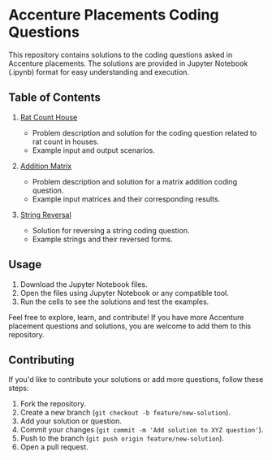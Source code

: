 # Accenture Placements Coding Questions

This repository contains solutions to the coding questions asked in Accenture placements. The solutions are provided in Jupyter Notebook (.ipynb) format for easy understanding and execution.

## Table of Contents

1. [Rat Count House](Rat_Count_House.ipynb)
    - Problem description and solution for the coding question related to rat count in houses.
    - Example input and output scenarios.

2. [Addition Matrix](Large_small_sum.ipynb)
    - Problem description and solution for a matrix addition coding question.
    - Example input matrices and their corresponding results.

3. [String Reversal](String_Reversal.ipynb)
    - Solution for reversing a string coding question.
    - Example strings and their reversed forms.

## Usage

1. Download the Jupyter Notebook files.
2. Open the files using Jupyter Notebook or any compatible tool.
3. Run the cells to see the solutions and test the examples.

Feel free to explore, learn, and contribute! If you have more Accenture placement questions and solutions, you are welcome to add them to this repository.

## Contributing

If you'd like to contribute your solutions or add more questions, follow these steps:

1. Fork the repository.
2. Create a new branch (`git checkout -b feature/new-solution`).
3. Add your solution or question.
4. Commit your changes (`git commit -m 'Add solution to XYZ question'`).
5. Push to the branch (`git push origin feature/new-solution`).
6. Open a pull request.

